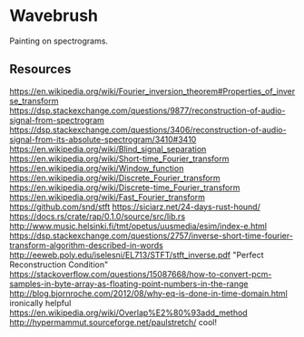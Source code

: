 # Wavebrush

Painting on spectrograms.

## Resources
https://en.wikipedia.org/wiki/Fourier_inversion_theorem#Properties_of_inverse_transform
https://dsp.stackexchange.com/questions/9877/reconstruction-of-audio-signal-from-spectrogram
https://dsp.stackexchange.com/questions/3406/reconstruction-of-audio-signal-from-its-absolute-spectrogram/3410#3410
https://en.wikipedia.org/wiki/Blind_signal_separation
https://en.wikipedia.org/wiki/Short-time_Fourier_transform
https://en.wikipedia.org/wiki/Window_function
https://en.wikipedia.org/wiki/Discrete_Fourier_transform
https://en.wikipedia.org/wiki/Discrete-time_Fourier_transform
https://en.wikipedia.org/wiki/Fast_Fourier_transform
https://github.com/snd/stft
https://siciarz.net/24-days-rust-hound/
https://docs.rs/crate/rap/0.1.0/source/src/lib.rs
http://www.music.helsinki.fi/tmt/opetus/uusmedia/esim/index-e.html
https://dsp.stackexchange.com/questions/2757/inverse-short-time-fourier-transform-algorithm-described-in-words
http://eeweb.poly.edu/iselesni/EL713/STFT/stft_inverse.pdf "Perfect Reconstruction Condition"
https://stackoverflow.com/questions/15087668/how-to-convert-pcm-samples-in-byte-array-as-floating-point-numbers-in-the-range
http://blog.bjornroche.com/2012/08/why-eq-is-done-in-time-domain.html ironically helpful
https://en.wikipedia.org/wiki/Overlap%E2%80%93add_method
http://hypermammut.sourceforge.net/paulstretch/ cool!
